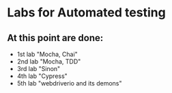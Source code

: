 # Labs for Automated testing

## At this point are done:
- 1st lab "Mocha, Chai"
- 2nd lab "Mocha, TDD"
- 3rd lab "Sinon"
- 4th lab "Cypress"
- 5th lab "webdriverio and its demons"

